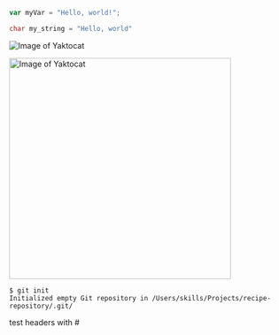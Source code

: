 ``` javascript
var myVar = "Hello, world!";
```
``` c
char my_string = "Hello, world"
```
![Image of Yaktocat](https://octodex.github.com/images/yaktocat.png)


<img alt="Image of Yaktocat" src=https://octodex.github.com/images/yaktocat.png width=400>

```
$ git init
Initialized empty Git repository in /Users/skills/Projects/recipe-repository/.git/
```

<!--
# h1
## h2
###### h6

![JavaScript](https://github.com/github/explore/blob/main/topics/javascript/javascript.png?raw=true)
<img src="https://github.com/github/explore/blob/main/topics/javascript/javascript.png?raw=true" width="32px">
-->


test headers with #
